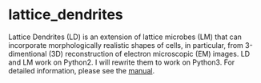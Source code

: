 # lattice_dendrites
Lattice Dendrites (LD) is an extension of lattice microbes (LM) that can incorporate morphologically realistic shapes of cells, in particular, from 3-dimentional (3D) reconstruction of electron microscopic (EM) images. LD and LM work on Python2. I will rewrite them to work on Python3. For detailed information, please see the [manual](https://urakubo.github.io/lattice_dendrites/).

